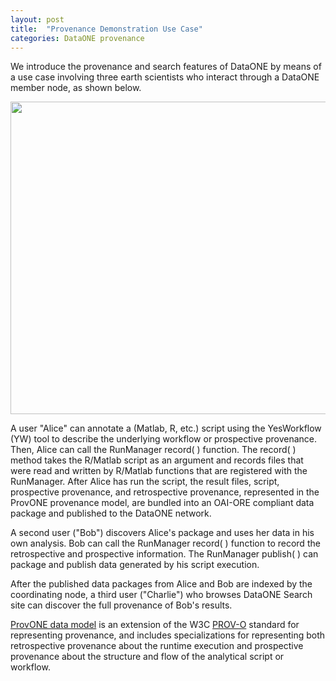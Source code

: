 ```yaml
---
layout: post
title:  "Provenance Demonstration Use Case"
categories: DataONE provenance
---
```

We introduce the provenance and search features of DataONE by means of a use case
involving three earth scientists who interact through a DataONE member node, as shown below.

<img src="{{site.baseurl}}/img/alice-bob-charlie-sequence-crop.jpg" width="700" height="500">

A user "Alice" can annotate a (Matlab, R, etc.) script using the YesWorkflow (YW) tool to describe the underlying workflow or prospective provenance. Then, Alice can call the RunManager record( ) function. The record( ) method takes the R/Matlab script as an argument and records files that were read and written by R/Matlab functions that are registered with the RunManager. After Alice has run the script, the result files, script, prospective provenance, and retrospective provenance, represented in the ProvONE provenance model, are bundled into an OAI-ORE compliant data package and published to the DataONE network.

A second user ("Bob") discovers Alice's package and uses her data in his own analysis. Bob can call the RunManager record( ) function to record the retrospective and prospective information. The RunManager publish( ) can package and publish data generated by his script execution.

After the published data packages from Alice and Bob are indexed by the coordinating node, a third user ("Charlie") who browses DataONE Search site can discover the full provenance of Bob's results.

[ProvONE data model][provone] is an extension of the W3C [PROV-O][prov-o] standard for representing
provenance, and includes specializations for representing both retrospective
provenance about the runtime execution and prospective provenance about the structure
and flow of the analytical script or workflow.

[provone]: https://purl.dataone.org/provone-v1-dev
[prov-o]: https://www.w3.org/TR/prov-o/
